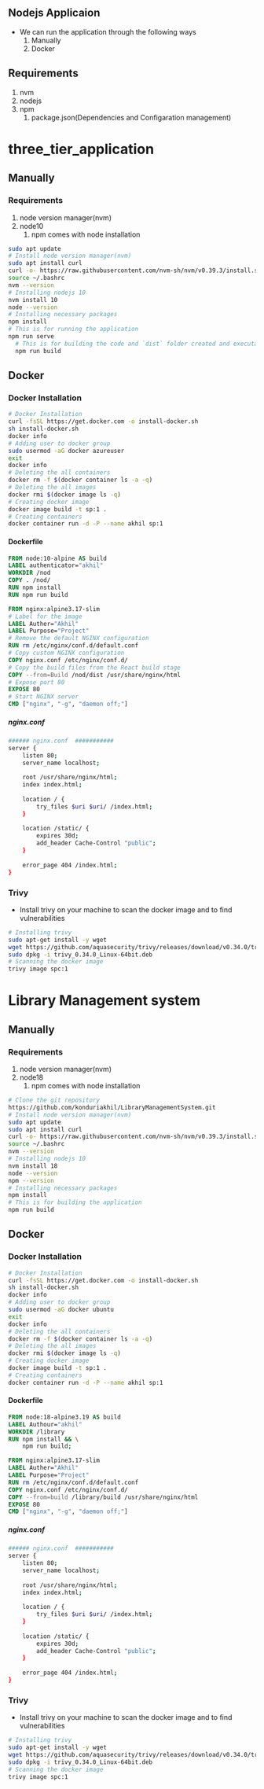 Nodejs Applicaion
--------------------
* We can run the application through the following ways
  1. Manually
  2. Docker
## Requirements
   1. nvm
   2. nodejs
   3. npm 
      1. package.json(Dependencies and Configaration management)
# three_tier_application
## Manually
### Requirements
  1. node version manager(nvm)
  2. node10
     1. npm comes with node installation

```sh
sudo apt update
# Install node version manager(nvm)
sudo apt install curl
curl -o- https://raw.githubusercontent.com/nvm-sh/nvm/v0.39.3/install.sh | bash 
source ~/.bashrc
nvm --version
# Installing nodejs 10
nvm install 10
node --version
# Installing necessary packages
npm install
# This is for running the application
npm run serve
  # This is for building the code and `dist` folder created and executables are there
  npm run build

```    
## Docker
### Docker Installation
```sh
# Docker Installation
curl -fsSL https://get.docker.com -o install-docker.sh
sh install-docker.sh
docker info
# Adding user to docker group
sudo usermod -aG docker azureuser
exit
docker info
# Deleting the all containers
docker rm -f $(docker container ls -a -q)
# Deleting the all images
docker rmi $(docker image ls -q)
# Creating docker image
docker image build -t sp:1 .
# Creating containers
docker container run -d -P --name akhil sp:1
```
#### Dockerfile
```Dockerfile
FROM node:10-alpine AS build
LABEL authenticator="akhil"
WORKDIR /nod
COPY . /nod/
RUN npm install 
RUN npm run build

FROM nginx:alpine3.17-slim
# Label for the image
LABEL Auther="Akhil"
LABEL Purpose="Project"
# Remove the default NGINX configuration
RUN rm /etc/nginx/conf.d/default.conf
# Copy custom NGINX configuration
COPY nginx.conf /etc/nginx/conf.d/
# Copy the build files from the React build stage
COPY --from=Build /nod/dist /usr/share/nginx/html
# Expose port 80
EXPOSE 80
# Start NGINX server
CMD ["nginx", "-g", "daemon off;"]
```
##### nginx.conf
```sh
###### nginx.conf  ###########
server {
    listen 80;
    server_name localhost;
 
    root /usr/share/nginx/html;
    index index.html;
 
    location / {
        try_files $uri $uri/ /index.html;
    }
 
    location /static/ {
        expires 30d;
        add_header Cache-Control "public";
    }
 
    error_page 404 /index.html;
}
```
### Trivy
* Install trivy on your machine to scan the docker image and to find vulnerabilities
```sh
# Installing trivy
sudo apt-get install -y wget
wget https://github.com/aquasecurity/trivy/releases/download/v0.34.0/trivy_0.34.0_Linux-64bit.deb
sudo dpkg -i trivy_0.34.0_Linux-64bit.deb
# Scanning the docker image
trivy image spc:1
```
# Library Management system
## Manually
### Requirements
  1. node version manager(nvm)
  2. node18
     1. npm comes with node installation

```sh
# Clone the git repository
https://github.com/konduriakhil/LibraryManagementSystem.git
# Install node version manager(nvm)
sudo apt update
sudo apt install curl
curl -o- https://raw.githubusercontent.com/nvm-sh/nvm/v0.39.3/install.sh | bash 
source ~/.bashrc
nvm --version
# Installing nodejs 10
nvm install 18
node --version
npm --version
# Installing necessary packages
npm install
# This is for building the application
npm run build
```
## Docker
### Docker Installation
```sh
# Docker Installation
curl -fsSL https://get.docker.com -o install-docker.sh
sh install-docker.sh
docker info
# Adding user to docker group
sudo usermod -aG docker ubuntu
exit
docker info
# Deleting the all containers
docker rm -f $(docker container ls -a -q)
# Deleting the all images
docker rmi $(docker image ls -q)
# Creating docker image
docker image build -t sp:1 .
# Creating containers
docker container run -d -P --name akhil sp:1
```
#### Dockerfile
```Dockerfile
FROM node:18-alpine3.19 AS build
LABEL Authour="akhil"
WORKDIR /library
RUN npm install && \
    npm run build;

FROM nginx:alpine3.17-slim
LABEL Auther="Akhil"
LABEL Purpose="Project"
RUN rm /etc/nginx/conf.d/default.conf
COPY nginx.conf /etc/nginx/conf.d/
COPY --from=build /library/build /usr/share/nginx/html
EXPOSE 80
CMD ["nginx", "-g", "daemon off;"]
```
##### nginx.conf
```sh
###### nginx.conf  ###########
server {
    listen 80;
    server_name localhost;
 
    root /usr/share/nginx/html;
    index index.html;
 
    location / {
        try_files $uri $uri/ /index.html;
    }
 
    location /static/ {
        expires 30d;
        add_header Cache-Control "public";
    }
 
    error_page 404 /index.html;
}
```
### Trivy
* Install trivy on your machine to scan the docker image and to find vulnerabilities
```sh
# Installing trivy
sudo apt-get install -y wget
wget https://github.com/aquasecurity/trivy/releases/download/v0.34.0/trivy_0.34.0_Linux-64bit.deb
sudo dpkg -i trivy_0.34.0_Linux-64bit.deb
# Scanning the docker image
trivy image spc:1
```